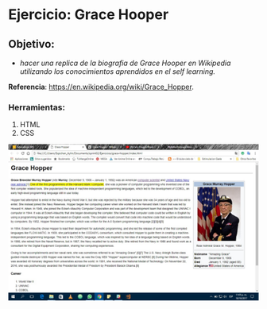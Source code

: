 # Ejercicio: Grace Hooper
## Objetivo:
+ *hacer una replica de la biografia de Grace Hooper en Wikipedia utilizando los conocimientos aprendidos en el self learning.*

__Referencia__: <https://en.wikipedia.org/wiki/Grace_Hopper>.
### Herramientas:
1. HTML
2. CSS

![vista previa](assets/img/vista-previa.jpg)
